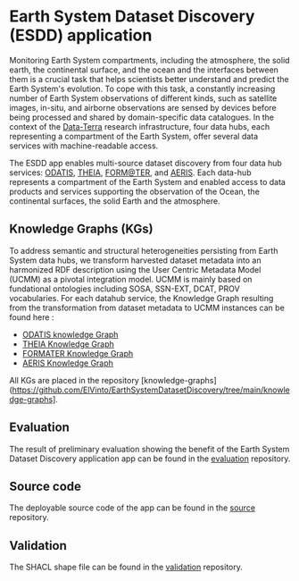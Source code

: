 # Earth System Dataset Discovery (ESDD) application

Monitoring Earth System compartments, including the atmosphere, the solid earth, the continental surface, and the ocean and the interfaces between them is a crucial task that helps scientists better understand and predict the Earth System's evolution. To cope with this task, a constantly increasing number of Earth System observations of different kinds, such as satellite images, in-situ, and airborne observations are sensed by devices before being processed and shared by domain-specific data catalogues. In the context of the [Data-Terra](https://www.data-terra.org/en/) research infrastructure, four data hubs, each representing a compartment of the Earth System, offer several data services with machine-readable access.



The ESDD app enables multi-source dataset discovery from four data hub services: [ODATIS](https://www.odatis-ocean.fr/en), [THEIA](https://catalogue.theia-land.fr/), [FORM@TER](https://en.poleterresolide.fr/data-access/catalog/#/), and [AERIS](https://www.aeris-data.fr/en/catalogue-en/).
Each data-hub represents a compartment of the Earth System and enabled access to data products and services supporting the observation of the Ocean, the continental surfaces, the solid Earth and the atmosphere.


## Knowledge Graphs (KGs)
To address semantic and structural heterogeneities persisting from Earth System data hubs, we transform harvested dataset metadata into an harmonized RDF description using the User Centric Metadata Model (UCMM) as a pivotal integration model. UCMM is mainly based on fundational ontologies including SOSA, SSN-EXT, DCAT, PROV vocabularies. 
For each datahub service, the Knowledge Graph resulting from the transformation from dataset metadata to UCMM instances can be found here :

- [ODATIS knowledge Graph](https://github.com/ElVinto/EarthSystemDatasetDiscovery/blob/main/knowledge-graphs/ODATIS_graph.zip)
- [THEIA Knowledge Graph](https://github.com/ElVinto/EarthSystemDatasetDiscovery/blob/main/knowledge-graphs/THEIA_graph.zip)
- [FORMATER Knowledge Graph](https://github.com/ElVinto/EarthSystemDatasetDiscovery/blob/main/knowledge-graphs/FORMATER_graph.zip)
- [AERIS Knowledge Graph](https://github.com/ElVinto/EarthSystemDatasetDiscovery/blob/main/knowledge-graphs/AERIS_graph.zip)

<!-- The Merge Knowledge Graph gathering harmonized metadata descriptions from all datahubs can be found here : [Merge Knowledge Graph] (https://github.com/ElVinto/EarthSystemDatasetDiscovery/blob/main/knowledge-graphs/MERGE_graph.zip) -->
All KGs are placed in the repository [knowledge-graphs](https://github.com/ElVinto/EarthSystemDatasetDiscovery/tree/main/knowledge-graphs].



## Evaluation
The result of preliminary evaluation showing the benefit of the Earth System Dataset Discovery application app can be found in the  [evaluation](https://github.com/ElVinto/EarthSystemDatasetDiscovery/tree/main/evaluation/) repository.

## Source code
The deployable source code of the app can be found in the [source](https://github.com/ElVinto/EarthSystemDatasetDiscovery/tree/main/react-app/) repository.

## Validation
The SHACL shape file can be found in the [validation](https://github.com/ElVinto/EarthSystemDatasetDiscovery/tree/main/validation/) repository.
